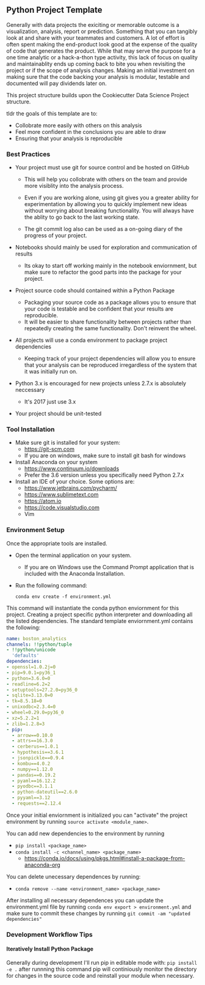 ## Python Project Template

Generally with data projects the exiciting or memorable outcome is a visualization, analysis, report or prediction. Something that you can tangibly look at and share with your teammates and customers.  A lot of effort is often spent making the end-product look good at the expense of the quality of code that generates the product. While that may serve the purpose for a one time analytic or a hack-a-thon type activity, this lack of focus on quality and maintainablity ends up coming back to bite you when revisiting the project or if the scope of analysis changes. Making an initial investment on making sure that the code backing your analysis is modular, testable and documented will pay dividends later on. 

This project structure builds upon the Cookiecutter Data Science Project structure. 

[Cookiecutter Data Science Project]: https://drivendata.github.io/cookiecutter-data-science/

tldr the goals of this template are to: 

* Collobrate more easily with others on this analysis 
* Feel more confident in the conclusions you are able to draw 
* Ensuring that your analysis is reproducible 

### Best Practices 

* Your project must use git for source control and be hosted on GitHub 
  * This will help you collobrate with others on the team and provide more visiblity into the analysis process.

  * Even if you are working alone, using git gives you a greater ability for experimentation by allowing you to quickly implement new ideas without worrying about breaking functionality. You will always have the ablity to go back to the last working state. 

  * The git commit log also can be used as a on-going diary of the progress of your project. 

* Notebooks should mainly be used for exploration and communication of results 
  * Its okay to start off working mainly in the notebook enviornment, but make sure to refactor the good parts into the package for your project.

* Project source code should contained within a Python Package

  * Packaging your source code as a package allows you to ensure that your code is testable and be confident that your results are reproducible.
  * It will be easier to share functionality between projects rather than repeatedly creating the same functionality. Don't reinvent the wheel.   

* All projects will use a conda environment to package project dependencies

  * Keeping track of your project dependencies will allow you to ensure that your analysis can be reproduced irregardless of the system that it was initially run on. 

* Python 3.x is encouraged for new projects unless 2.7.x is absolutely neccessary

  * It's 2017 just use 3.x

* Your project should be unit-tested



### Tool Installation 

* Make sure git is installed for your system: 
  * https://git-scm.com
  * If you are on windows, make sure to install git bash for windows
* Install Anaconda on your system
  * https://www.continuum.io/downloads
  * Prefer the 3.6 version unless you specifically need Python 2.7.x 
* Install an IDE of your choice. Some options are:
  * https://www.jetbrains.com/pycharm/
  * https://www.sublimetext.com
  * https://atom.io
  * https://code.visualstudio.com
  * Vim 



### Environment Setup 

Once the appropriate tools are installed. 

*  Open the terminal application on your system. 
   *  If you are on Windows use the Command Prompt application that is included with the Anaconda Installation. 
*  Run the following command:

    `conda env create -f environment.yml`

This command will instantiate the conda python enviornment for this project. Creating a  project specific python interpreter and downloading all the listed dependencies.  The standard template enviornment.yml contains the following: 

```yaml
name: boston_analytics
channels: !!python/tuple
- !!python/unicode
  'defaults'
dependencies:
- openssl=1.0.2j=0
- pip=9.0.1=py36_1
- python=3.6.0=0
- readline=6.2=2
- setuptools=27.2.0=py36_0
- sqlite=3.13.0=0
- tk=8.5.18=0
- unixodbc=2.3.4=0
- wheel=0.29.0=py36_0
- xz=5.2.2=1
- zlib=1.2.8=3
- pip:
  - arrow==0.10.0
  - attrs==16.3.0
  - cerberus==1.0.1
  - hypothesis==3.6.1
  - jsonpickle==0.9.4
  - kombu==4.0.2
  - numpy==1.12.0
  - pandas==0.19.2
  - pyaml==16.12.2
  - pyodbc==3.1.1
  - python-dateutil==2.6.0
  - pyyaml==3.12
  - requests==2.12.4
```

Once your initial enviornment is initialized you can "activate" the project environment by running `source activate <module_name>`. 

You can add new dependencies to the environment by running 

* `pip install <package_name>`
* `conda install -c <channel_name> <package_name>`
    * https://conda.io/docs/using/pkgs.html#install-a-package-from-anaconda-org

You can delete unecessary dependences by running:

* `conda remove --name <environment_name> <package_name>`

After installing all necessary dependences you can update the environment.yml file by running `conda env export > environment.yml` and make sure to commit these changes by running `git commit -am "updated dependencies"`



### Development Workflow Tips 
####  Iteratively Install Python Package
Generally during development I'll run pip in editable mode with: 
`pip install -e .`
after runnning this command pip will continiously monitor the directory for changes in the source code and reinstall your module when necessary. 







